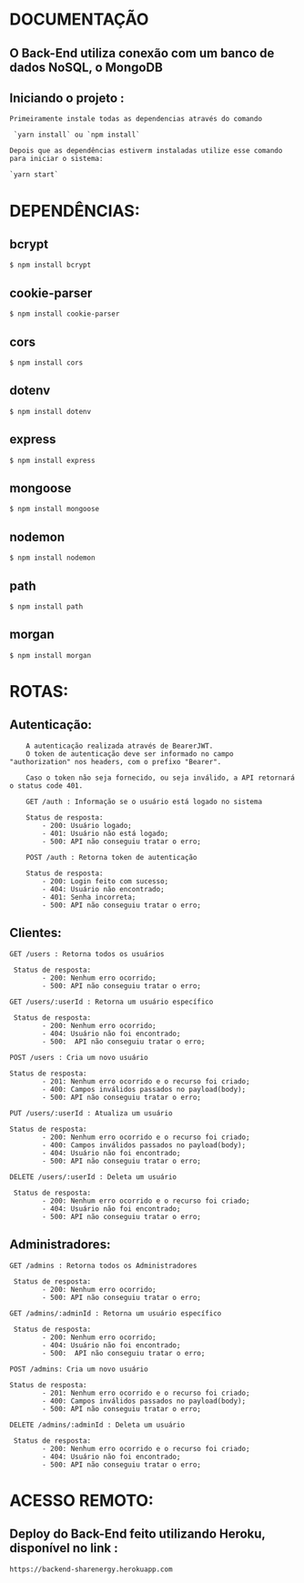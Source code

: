 # DOCUMENTAÇÃO

## O Back-End utiliza conexão com um banco de dados NoSQL, o MongoDB

## Iniciando o projeto :
```
Primeiramente instale todas as dependencias através do comando

 `yarn install` ou `npm install`

Depois que as dependências estiverm instaladas utilize esse comando para iniciar o sistema:

`yarn start`
```

# DEPENDÊNCIAS:


## bcrypt
```
$ npm install bcrypt
```

## cookie-parser
```
$ npm install cookie-parser
```
## cors
```
$ npm install cors
```
## dotenv
```
$ npm install dotenv
```
## express
```
$ npm install express
```
## mongoose
```
$ npm install mongoose
```
## nodemon
```
$ npm install nodemon
```
## path
```
$ npm install path
```
## morgan
```
$ npm install morgan
```


# ROTAS:
## Autenticação:

```
    A autenticação realizada através de BearerJWT.
    O token de autenticação deve ser informado no campo "authorization" nos headers, com o prefixo "Bearer".

    Caso o token não seja fornecido, ou seja inválido, a API retornará o status code 401.
```

```
    GET /auth : Informação se o usuário está logado no sistema

    Status de resposta:
        - 200: Usuário logado;
        - 401: Usuário não está logado;
        - 500: API não conseguiu tratar o erro;
```

```
    POST /auth : Retorna token de autenticação

    Status de resposta:
        - 200: Login feito com sucesso;
        - 404: Usuário não encontrado;
        - 401: Senha incorreta;
        - 500: API não conseguiu tratar o erro;
```

## Clientes:

```
GET /users : Retorna todos os usuários

 Status de resposta:
        - 200: Nenhum erro ocorrido;
        - 500: API não conseguiu tratar o erro;
```

```
GET /users/:userId : Retorna um usuário específico

 Status de resposta:
        - 200: Nenhum erro ocorrido;
        - 404: Usuário não foi encontrado;
        - 500:  API não conseguiu tratar o erro;
```

```
POST /users : Cria um novo usuário

Status de resposta:
        - 201: Nenhum erro ocorrido e o recurso foi criado;
        - 400: Campos inválidos passados no payload(body);
        - 500: API não conseguiu tratar o erro;
```

```
PUT /users/:userId : Atualiza um usuário

Status de resposta:
        - 200: Nenhum erro ocorrido e o recurso foi criado;
        - 400: Campos inválidos passados no payload(body);
        - 404: Usuário não foi encontrado;
        - 500: API não conseguiu tratar o erro;
```

```
DELETE /users/:userId : Deleta um usuário

 Status de resposta:
        - 200: Nenhum erro ocorrido e o recurso foi criado;
        - 404: Usuário não foi encontrado;
        - 500: API não conseguiu tratar o erro;
```
## Administradores:

```
GET /admins : Retorna todos os Administradores

 Status de resposta:
        - 200: Nenhum erro ocorrido;
        - 500: API não conseguiu tratar o erro;
```

```
GET /admins/:adminId : Retorna um usuário específico

 Status de resposta:
        - 200: Nenhum erro ocorrido;
        - 404: Usuário não foi encontrado;
        - 500:  API não conseguiu tratar o erro;
```

```
POST /admins: Cria um novo usuário

Status de resposta:
        - 201: Nenhum erro ocorrido e o recurso foi criado;
        - 400: Campos inválidos passados no payload(body);
        - 500: API não conseguiu tratar o erro;
```

```
DELETE /admins/:adminId : Deleta um usuário

 Status de resposta:
        - 200: Nenhum erro ocorrido e o recurso foi criado;
        - 404: Usuário não foi encontrado;
        - 500: API não conseguiu tratar o erro;
```
# ACESSO REMOTO:

## Deploy do Back-End feito utilizando Heroku, disponível no link :
```
https://backend-sharenergy.herokuapp.com
```
